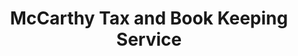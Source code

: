 ---
title: "McCarthy Tax and Book Keeping Service"
url: /yorkton/mccarthy-tax-and-book-keeping-service/
shop: stones
---